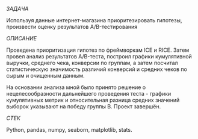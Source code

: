 *ЗАДАЧА*

Используя данные интернет-магазина приоритезировать гипотезы, произвести оценку результатов A/B-тестирования

*ОПИСАНИЕ*

Проведена приоритизация гипотез по фреймворкам ICE и RICE. Затем провел анализ результатов A/B-теста, построил графики кумулятивной выручки, среднего чека, конверсии по группам, а затем посчитал статистическую значимость различий конверсий и средних чеков по сырым и очищенным данным.

На основании анализа мной было принято решение о нецелесообразности дальнейшего проведения теста - графики кумулятивных метрик и относительная разница средних значений выборок указывают на победу группы B. Проект завершён.

*СТЕК*

Python, pandas, numpy, seaborn, matplotlib, stats.
